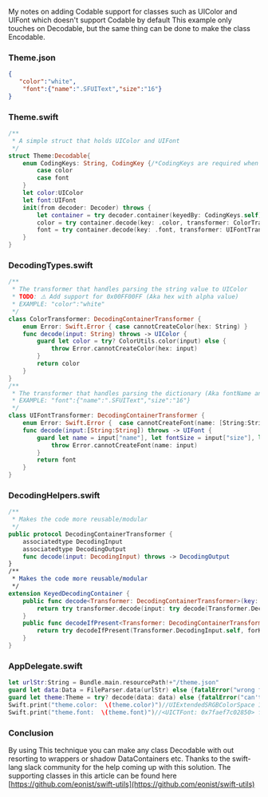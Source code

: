 My notes on adding Codable support for classes such as UIColor and UIFont which doesn't support Codable by default<!--more--> This example only touches on Decodable, but the same thing can be done to make the class Encodable. 

### Theme.json 

```json
{
   "color":"white",
    "font":{"name":".SFUIText","size":"16"}
}
```

### Theme.swift

```swift
/**
 * A simple struct that holds UIColor and UIFont
 */
struct Theme:Decodable{
    enum CodingKeys: String, CodingKey {/*CodingKeys are required when you want to customize your json parsing*/
        case color
        case font
    }
    let color:UIColor
    let font:UIFont
    init(from decoder: Decoder) throws {
        let container = try decoder.container(keyedBy: CodingKeys.self)
        color = try container.decode(key: .color, transformer: ColorTransformer())
        font = try container.decode(key: .font, transformer: UIFontTransformer())
    }
}
```

### DecodingTypes.swift

```swift
/**
 * The transformer that handles parsing the string value to UIColor
 * TODO: ⚠️️ Add support for 0x00FF00FF (Aka hex with alpha value)
 * EXAMPLE: "color":"white"
 */
class ColorTransformer: DecodingContainerTransformer {
    enum Error: Swift.Error { case cannotCreateColor(hex: String) }
    func decode(input: String) throws -> UIColor {
        guard let color = try? ColorUtils.color(input) else {
            throw Error.cannotCreateColor(hex: input)
        }
        return color
    }
}
/**
 * The transformer that handles parsing the dictionary (Aka fontName and fontSize) value to UIColor
 * EXAMPLE: "font":{"name":".SFUIText","size":"16"}
 */
class UIFontTransformer: DecodingContainerTransformer {
    enum Error: Swift.Error {  case cannotCreateFont(name: [String:String]) }
    func decode(input:[String:String]) throws -> UIFont {
        guard let name = input["name"], let fontSize = input["size"], let fontSizeAsDouble = Double(fontSize), let font = UIFont.init(name: name, size: CGFloat(fontSizeAsDouble)) else {
            throw Error.cannotCreateFont(name: input)
        }
        return font
    }
}
```

### DecodingHelpers.swift

```swift
/**
 * Makes the code more reusable/modular
 */
public protocol DecodingContainerTransformer {
    associatedtype DecodingInput
    associatedtype DecodingOutput
    func decode(input: DecodingInput) throws -> DecodingOutput
}
/**
 * Makes the code more reusable/modular
 */
extension KeyedDecodingContainer {
    public func decode<Transformer: DecodingContainerTransformer>(key: Key, transformer: Transformer) throws -> Transformer.DecodingOutput where Transformer.DecodingInput: Decodable {
        return try transformer.decode(input: try decode(Transformer.DecodingInput.self, forKey: key))
    }
    public func decodeIfPresent<Transformer: DecodingContainerTransformer>(key: Key, transformer: Transformer) throws -> Transformer.DecodingOutput? where Transformer.DecodingInput: Decodable {
        return try decodeIfPresent(Transformer.DecodingInput.self, forKey: key).map(transformer.decode)
    }
}

```

### AppDelegate.swift 

```swift
let urlStr:String = Bundle.main.resourcePath!+"/theme.json"
guard let data:Data = FileParser.data(urlStr) else {fatalError("wrong file path")}
guard let theme:Theme = try? decode(data: data) else {fatalError("can't be converted json to Theme")}
Swift.print("theme.color:  \(theme.color)")//UIExtendedSRGBColorSpace 1 1 1 1 
Swift.print("theme.font:  \(theme.font)")//<UICTFont: 0x7faef7c02850> font-family: ".SFUIText"; font-weight: normal; font-style: normal; font-size: 16.00pt
```

### Conclusion

By using This technique you can make any class Decodable with out resorting to wrappers or shadow DataContainers etc. 
Thanks to the swift-lang slack community for the help coming up with this solution. The supporting classes in this article can be found here [https://github.com/eonist/swift-utils](https://github.com/eonist/swift-utils)